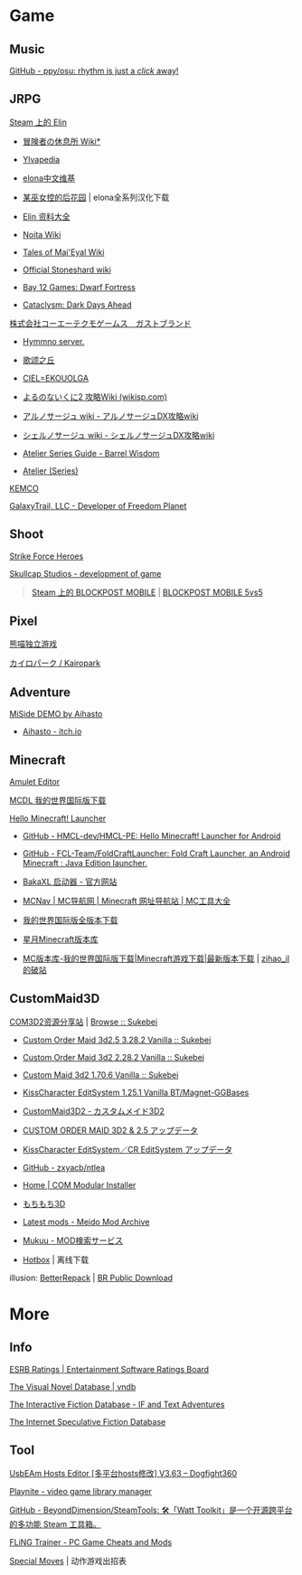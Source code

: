 # Game

## Music

[GitHub - ppy/osu: rhythm is just a *click* away!](https://github.com/ppy/osu)

## JRPG

[Steam 上的 Elin](https://store.steampowered.com/app/2135150/Elin/)

- [冒険者の休息所 Wiki*](https://wikiwiki.jp/elona/)
- [Ylvapedia](https://ylvapedia.wiki/wiki/Main_Page)
- [elona中文维基](https://elona.huijiwiki.com/wiki/%E9%A6%96%E9%A1%B5)
- [某巫女控的后花园](https://ztjal.info/) | elona全系列汉化下载
- [Elin 资料大全](https://docs.qq.com/sheet/DQVZXSk9kc0VMeUFX?tab=000001)

- [Noita Wiki](https://noita.wiki.gg/zh/wiki/Noita_Wiki)
- [Tales of Maj'Eyal Wiki](https://te4.org/wiki/Tales_of_Maj%27Eyal_Wiki)
- [Official Stoneshard wiki](https://stoneshard.com/wiki/Stoneshard_Wiki)
- [Bay 12 Games: Dwarf Fortress](https://www.bay12games.com/dwarves/)
- [Cataclysm: Dark Days Ahead](https://cataclysmdda.org/)

[株式会社コーエーテクモゲームス　ガストブランド](http://game.salburg.com/index.htm)

- [Hymmno server.](http://game.salburg.com/hymmnoserver/index.php)
- [歌颂之丘](https://wiki.singinghill.top/%E9%A6%96%E9%A1%B5)
- [CIEL=EKOUOLGA](https://www.ciel-ekouolga.site/index)

- [よるのないくに2 攻略Wiki (wikisp.com)](http://wikisp.com/yorukuni2/)
- [アルノサージュ wiki - アルノサージュDX攻略wiki](https://arnosurge.wiki-wiki.jp/)
- [シェルノサージュ wiki - シェルノサージュDX攻略wiki](https://ciel.wiki-wiki.jp/)
- [Atelier Series Guide - Barrel Wisdom](https://barrelwisdom.com/)

- [Atelier (Series)](https://pan.huang1111.cn/s/MPBLSx?path=%2F)

[KEMCO](https://www.kemco-games.com/global/games.html)

[GalaxyTrail, LLC - Developer of Freedom Planet](https://galaxytrail.com/home)

## Shoot

[Strike Force Heroes](https://sfhgame.com/)

[Skullcap Studios - development of game](https://www.skullcapstudios.com/)

> [Steam 上的 BLOCKPOST MOBILE](https://store.steampowered.com/app/1679010/BLOCKPOST_MOBILE/) | [BLOCKPOST MOBILE 5vs5](https://shop.playblockpost.com/)

## Pixel

[熊喵独立游戏](https://game.maidrom.net/)

[カイロパーク / Kairopark](https://kairopark.jp/)

## Adventure

[MiSide DEMO by Aihasto](https://aihasto.itch.io/miside)

- [Aihasto - itch.io](https://aihasto.itch.io/)

## Minecraft

[Amulet Editor](https://www.amuletmc.com/)

[MCDL 我的世界国际版下载](https://mc.minebbs.com/)

[Hello Minecraft! Launcher](https://hmcl.huangyuhui.net/)

- [GitHub - HMCL-dev/HMCL-PE: Hello Minecraft! Launcher for Android](https://github.com/HMCL-dev/HMCL-PE)
- [GitHub - FCL-Team/FoldCraftLauncher: Fold Craft Launcher, an Android Minecraft : Java Edition launcher.](https://github.com/FCL-Team/FoldCraftLauncher)
- [BakaXL 启动器 - 官方网站](https://www.bakaxl.com/)

- [MCNav | MC导航网 | Minecraft 网址导航站 | MC工具大全](https://www.mcnav.net/)
- [我的世界国际版全版本下载](https://mcapks.com/)
- [星月Minecraft版本库](https://spectrollay.github.io/minecraft_repository/)
- [MC版本库-我的世界国际版下载|Minecraft游戏下载|最新版本下载](https://bbk.endyun.ltd/main) | [zihao_il的破站](https://zihao-il.github.io/)

## CustomMaid3D

[COM3D2资源分享站](https://bdffzi-opencom3d2.pages.dev/) | [Browse :: Sukebei](https://sukebei.nyaa.si/)

- [Custom Order Maid 3d2.5 3.28.2 Vanilla :: Sukebei](https://sukebei.nyaa.si/view/3843643)
- [Custom Order Maid 3d2 2.28.2 Vanilla :: Sukebei](https://sukebei.nyaa.si/view/3843641)
- [Custom Maid 3d2 1.70.6 Vanilla :: Sukebei](https://sukebei.nyaa.si/view/3843636)
- [KissCharacter EditSystem 1.25.1 Vanilla BT/Magnet-GGBases](https://ggbases.dlgal.com/view.so?id=117877)

- [CustomMaid3D2 - カスタムメイド3D2](https://www.kisskiss.tv/cm3d2/update.php)
- [CUSTOM ORDER MAID 3D2 & 2.5 アップデータ](https://com3d2.jp/update/)
- [KissCharacter EditSystem／CR EditSystem アップデータ](https://cr-edit.jp/update/)

- [GitHub - zxyacb/ntlea](https://github.com/zxyacb/ntlea)
- [Home | COM Modular Installer](https://krypto5863.github.io/COM-Modular-Installer/)

- [もちもち3D](https://motimoti3d.jp/)
- [Latest mods - Meido Mod Archive](https://mods.meido.dev/)
- [Mukuu - MOD検索サービス](https://mukuu.herokuapp.com/)

- [Hotbox](https://www.hotbox.fun/) | 离线下载

illusion: [BetterRepack](https://betterrepack.com/) | [BR Public Download](https://dl.betterrepack.com/public/)

# More

## Info

[ESRB Ratings | Entertainment Software Ratings Board](https://www.esrb.org/)

[The Visual Novel Database | vndb](https://vndb.org/)

[The Interactive Fiction Database - IF and Text Adventures](https://ifdb.org/)

[The Internet Speculative Fiction Database](https://www.isfdb.org/cgi-bin/index.cgi)

## Tool

[UsbEAm Hosts Editor [多平台hosts修改] V3.63 – Dogfight360](https://www.dogfight360.com/blog/475/)

[Playnite - video game library manager](https://playnite.link/)

[GitHub - BeyondDimension/SteamTools: 🛠「Watt Toolkit」是一个开源跨平台的多功能 Steam 工具箱。](https://github.com/BeyondDimension/SteamTools)

[FLiNG Trainer - PC Game Cheats and Mods](https://flingtrainer.com/)

[Special Moves](https://www.spmoves.com/index.html) | 动作游戏出招表


